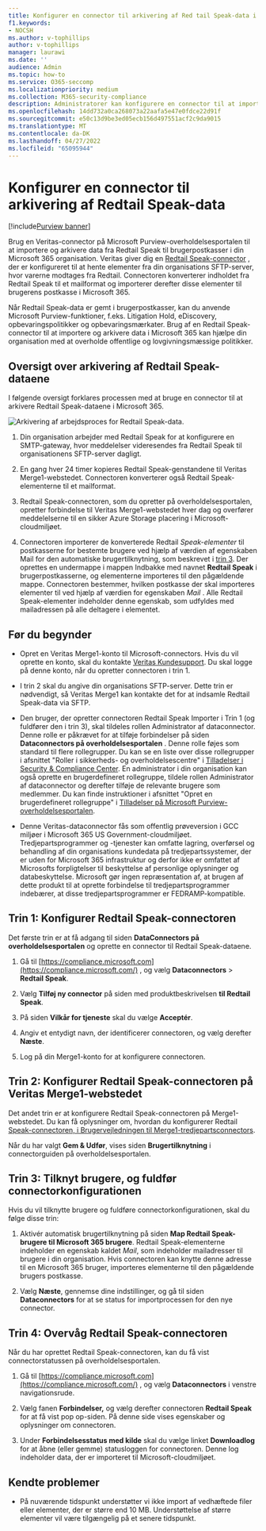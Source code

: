 ```yaml
---
title: Konfigurer en connector til arkivering af Red tail Speak-data i Microsoft 365
f1.keywords:
- NOCSH
ms.author: v-tophillips
author: v-tophillips
manager: laurawi
ms.date: ''
audience: Admin
ms.topic: how-to
ms.service: O365-seccomp
ms.localizationpriority: medium
ms.collection: M365-security-compliance
description: Administratorer kan konfigurere en connector til at importere og arkivere Red tail Speak-data fra Veritas til Microsoft 365. Med denne connector kan du arkivere data fra datakilder fra tredjepart i Microsoft 365. Når du har arkiveret disse data, kan du bruge funktioner til overholdelse af angivne standarder, f.eks. juridisk bevarelse, indholdssøgning og opbevaringspolitikker til at administrere tredjepartsdata.
ms.openlocfilehash: 14dd732a0ca268073a22aafa5e47e0fdce22d91f
ms.sourcegitcommit: e50c13d9be3ed05ecb156d497551acf2c9da9015
ms.translationtype: MT
ms.contentlocale: da-DK
ms.lasthandoff: 04/27/2022
ms.locfileid: "65095944"
---
```

# <a name="set-up-a-connector-to-archive-redtail-speak-data"></a>Konfigurer en connector til arkivering af Redtail Speak-data

[!include[Purview banner](../includes/purview-rebrand-banner.md)]

Brug en Veritas-connector på Microsoft Purview-overholdelsesportalen til at importere og arkivere data fra Redtail Speak til brugerpostkasser i din Microsoft 365 organisation. Veritas giver dig en [Redtail Speak-connector](https://globanet.com/redtail/) , der er konfigureret til at hente elementer fra din organisations SFTP-server, hvor varerne modtages fra Redtail. Connectoren konverterer indholdet fra Redtail Speak til et mailformat og importerer derefter disse elementer til brugerens postkasse i Microsoft 365.

Når Redtail Speak-data er gemt i brugerpostkasser, kan du anvende Microsoft Purview-funktioner, f.eks. Litigation Hold, eDiscovery, opbevaringspolitikker og opbevaringsmærkater. Brug af en Redtail Speak-connector til at importere og arkivere data i Microsoft 365 kan hjælpe din organisation med at overholde offentlige og lovgivningsmæssige politikker.

## <a name="overview-of-archiving-the-redtail-speak-data"></a>Oversigt over arkivering af Redtail Speak-dataene

I følgende oversigt forklares processen med at bruge en connector til at arkivere Redtail Speak-dataene i Microsoft 365.

![Arkivering af arbejdsproces for Redtail Speak-data.](../media/RedtailSpeakConnectorWorkflow.png)

1. Din organisation arbejder med Redtail Speak for at konfigurere en SMTP-gateway, hvor meddelelser videresendes fra Redtail Speak til organisationens SFTP-server dagligt.

2. En gang hver 24 timer kopieres Redtail Speak-genstandene til Veritas Merge1-webstedet. Connectoren konverterer også Redtail Speak-elementerne til et mailformat.

3. Redtail Speak-connectoren, som du opretter på overholdelsesportalen, opretter forbindelse til Veritas Merge1-webstedet hver dag og overfører meddelelserne til en sikker Azure Storage placering i Microsoft-cloudmiljøet.

4. Connectoren importerer de konverterede Redtail *Speak-elementer* til postkasserne for bestemte brugere ved hjælp af værdien af egenskaben Mail for den automatiske brugertilknytning, som beskrevet i [trin 3](#step-3-map-users-and-complete-the-connector-setup). Der oprettes en undermappe i mappen Indbakke med navnet **Redtail Speak** i brugerpostkasserne, og elementerne importeres til den pågældende mappe. Connectoren bestemmer, hvilken postkasse der skal importeres elementer til ved hjælp af værdien for egenskaben *Mail* . Alle Redtail Speak-elementer indeholder denne egenskab, som udfyldes med mailadressen på alle deltagere i elementet.

## <a name="before-you-begin"></a>Før du begynder

- Opret en Veritas Merge1-konto til Microsoft-connectors. Hvis du vil oprette en konto, skal du kontakte [Veritas Kundesupport](https://www.veritas.com/content/support/). Du skal logge på denne konto, når du opretter connectoren i trin 1.

- I trin 2 skal du angive din organisations SFTP-server. Dette trin er nødvendigt, så Veritas Merge1 kan kontakte det for at indsamle Redtail Speak-data via SFTP.

- Den bruger, der opretter connectoren Redtail Speak Importer i Trin 1 (og fuldfører den i trin 3), skal tildeles rollen Administrator af dataconnector. Denne rolle er påkrævet for at tilføje forbindelser på siden **Dataconnectors på overholdelsesportalen** . Denne rolle føjes som standard til flere rollegrupper. Du kan se en liste over disse rollegrupper i afsnittet "Roller i sikkerheds- og overholdelsescentre" i [Tilladelser i Security & Compliance Center](../security/office-365-security/permissions-in-the-security-and-compliance-center.md#roles-in-the-security--compliance-center). En administrator i din organisation kan også oprette en brugerdefineret rollegruppe, tildele rollen Administrator af dataconnector og derefter tilføje de relevante brugere som medlemmer. Du kan finde instruktioner i afsnittet "Opret en brugerdefineret rollegruppe" i [Tilladelser på Microsoft Purview-overholdelsesportalen](microsoft-365-compliance-center-permissions.md#create-a-custom-role-group).

- Denne Veritas-dataconnector fås som offentlig prøveversion i GCC miljøer i Microsoft 365 US Government-cloudmiljøet. Tredjepartsprogrammer og -tjenester kan omfatte lagring, overførsel og behandling af din organisations kundedata på tredjepartssystemer, der er uden for Microsoft 365 infrastruktur og derfor ikke er omfattet af Microsofts forpligtelser til beskyttelse af personlige oplysninger og databeskyttelse. Microsoft gør ingen repræsentation af, at brugen af dette produkt til at oprette forbindelse til tredjepartsprogrammer indebærer, at disse tredjepartsprogrammer er FEDRAMP-kompatible.

## <a name="step-1-set-up-the-redtail-speak-connector"></a>Trin 1: Konfigurer Redtail Speak-connectoren

Det første trin er at få adgang til siden **DataConnectors på overholdelsesportalen** og oprette en connector til Redtail Speak-dataene.

1. Gå til [https://compliance.microsoft.com](https://compliance.microsoft.com/) , og vælg **Dataconnectors** &gt; **Redtail Speak**.

2. Vælg **Tilføj ny connector** på siden med produktbeskrivelsen **til Redtail Speak**.

3. På siden **Vilkår for tjeneste** skal du vælge **Acceptér**.

4. Angiv et entydigt navn, der identificerer connectoren, og vælg derefter **Næste**.

5. Log på din Merge1-konto for at konfigurere connectoren.

## <a name="step-2-configure-the-redtail-speak-connector-on-the-veritas-merge1-site"></a>Trin 2: Konfigurer Redtail Speak-connectoren på Veritas Merge1-webstedet

Det andet trin er at konfigurere Redtail Speak-connectoren på Merge1-webstedet. Du kan få oplysninger om, hvordan du konfigurerer Redtail [Speak-connectoren, i Brugervejledningen til Merge1-tredjepartsconnectors](https://docs.ms.merge1.globanetportal.com/Merge1%20Third-Party%20Connectors%20Redtail%20Speak%20User%20Guide%20.pdf).

Når du har valgt **Gem & Udfør**, vises siden **Brugertilknytning** i connectorguiden på overholdelsesportalen.

## <a name="step-3-map-users-and-complete-the-connector-setup"></a>Trin 3: Tilknyt brugere, og fuldfør connectorkonfigurationen

Hvis du vil tilknytte brugere og fuldføre connectorkonfigurationen, skal du følge disse trin:

1. Aktivér automatisk brugertilknytning på siden **Map Redtail Speak-brugere til Microsoft 365 brugere**. Redtail Speak-elementerne indeholder en egenskab kaldet *Mail*, som indeholder mailadresser til brugere i din organisation. Hvis connectoren kan knytte denne adresse til en Microsoft 365 bruger, importeres elementerne til den pågældende brugers postkasse.

2. Vælg **Næste**, gennemse dine indstillinger, og gå til siden **Dataconnectors** for at se status for importprocessen for den nye connector.

## <a name="step-4-monitor-the-redtail-speak-connector"></a>Trin 4: Overvåg Redtail Speak-connectoren

Når du har oprettet Redtail Speak-connectoren, kan du få vist connectorstatussen på overholdelsesportalen.

1. Gå til [https://compliance.microsoft.com](https://compliance.microsoft.com/) , og vælg **Dataconnectors** i venstre navigationsrude.

2. Vælg fanen **Forbindelser,** og vælg derefter connectoren **Redtail Speak** for at få vist pop op-siden. På denne side vises egenskaber og oplysninger om connectoren.

3. Under **Forbindelsesstatus med kilde** skal du vælge linket **Downloadlog** for at åbne (eller gemme) statusloggen for connectoren. Denne log indeholder data, der er importeret til Microsoft-cloudmiljøet.

## <a name="known-issues"></a>Kendte problemer

- På nuværende tidspunkt understøtter vi ikke import af vedhæftede filer eller elementer, der er større end 10 MB. Understøttelse af større elementer vil være tilgængelig på et senere tidspunkt.